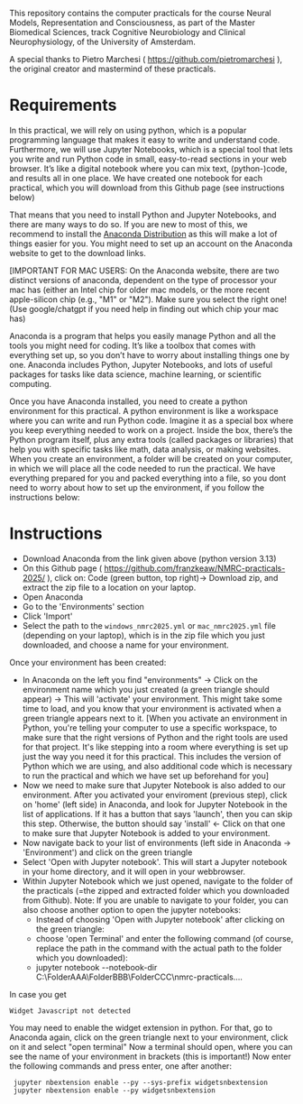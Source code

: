 This repository contains the computer practicals for the course
Neural Models, Representation and Consciousness, as part of the 
Master Biomedical Sciences, track Cognitive Neurobiology and Clinical Neurophysiology, 
of the University of Amsterdam.

A special thanks to Pietro Marchesi  ( https://github.com/pietromarchesi ), the original creator and mastermind of these practicals.


# Requirements
In this practical, we will rely on using python, which is a popular programming language that makes it easy 
to write and understand code.
Furthermore, we will use Jupyter Notebooks, which is a special tool that lets you write and run Python code in small,
easy-to-read sections in your web browser. It’s like a digital notebook where you can mix text, 
(python-)code, and results all in one place. We have created one notebook for each practical, 
which you will download from this Github page (see instructions below)

That means that you need to install Python and Jupyter Notebooks, and there are many ways to do so. 
If you are new to most of this, we recommend to install the [Anaconda Distribution](https://www.anaconda.com/download/success) 
as this will make a lot of things easier for you. You might need to set up an account on the Anaconda website to get to the download links.

[IMPORTANT FOR MAC USERS:
On the Anaconda website, there are two distinct versions of anaconda, dependent on the type of processor your mac has
(either an Intel chip for older mac models, or the more recent apple-silicon chip (e.g., "M1" or "M2"). 
Make sure you select the right one! (Use google/chatgpt if you need help in finding out which chip your mac has)

Anaconda is a program that helps you easily manage Python and all the tools you might need for coding. 
It’s like a toolbox that comes with everything set up, so you don’t have to worry about installing things one by one. 
Anaconda includes Python, Jupyter Notebooks, and lots of useful packages for tasks like data science, 
machine learning, or scientific computing.

 
Once you have Anaconda installed, you need to create a python environment for this practical. A python environment is like a workspace where you can write and run Python code. Imagine it as a special box where you keep everything needed to work on a project. Inside the box, there’s the Python program itself, plus any extra tools (called packages or libraries) that help you with specific tasks like math, data analysis, or making websites. When you create an environment, a folder will be created on your computer, in which we will place all the code needed to run the practical. We have everything prepared for you and packed everything into a file, so you dont need to worry about how to set up the environment, if you follow the instructions below:


# Instructions
- Download Anaconda from the link given above (python version 3.13)
- On this Github page ( https://github.com/franzkeaw/NMRC-practicals-2025/ ), click on: Code (green button, top right)-> Download zip, and extract the zip file to a location on your laptop.
- Open Anaconda
- Go to the 'Environments' section
- Click 'Import'
- Select the path to the `windows_nmrc2025.yml` or `mac_nmrc2025.yml` file (depending on your laptop), which is in the zip file which you just downloaded, and choose a name for your environment.

Once your environment has been created:
- In Anaconda on the left you find "environments" -> Click on the environment name which you just created (a green triangle should appear) -> This will 'activate' your environment. This might take some time to load, and you know that your environment is activated when a green triangle appears next to it. [When you activate an environment in Python, you're telling your computer to use a specific workspace, to make sure that the right versions of Python and the right tools are used for that project. It's like stepping into a room where everything is set up just the way you need it for this practical. This includes the version of Python which we are using, and also additional code which is necessary to run the practical and which we have set up beforehand for you]
- Now we need to make sure that Jupyter Notebook is also added to our environment. After you activated your enviroment (previous step), click on 'home' (left side) in Anaconda, and look for Jupyter Notebook in the list of applications. If it has a button that says 'launch', then you can skip this step. Otherwise, the button should say 'install' <- Click on that one to make sure that Jupyter Notebook is added to your environment.
- Now navigate back to your list of environments (left side in Anaconda -> 'Environment') and click on the green triangle 
- Select 'Open with Jupyter notebook'. This will start a Jupyter notebook in your home directory, and it will open in your webbrowser.
- Within Jupyter Notebook which we just opened, navigate to the folder of the practicals (=the zipped and extracted folder which you downloaded from Github). 
    Note: If you are unable to navigate to your folder, you can also choose another option to open the jupyter notebooks:
    - Instead of choosing 'Open with Jupyter notebook' after clicking on the green triangle:
    - choose 'open Terminal' and enter the following command (of course, replace the path in the command with the actual path to the folder which you downloaded):
    - jupyter notebook --notebook-dir C:\FolderAAA\FolderBBB\FolderCCC\nmrc-practicals....
    


In case you get 

```Widget Javascript not detected```

You may need to enable the widget extension in python.
For that, go to Anaconda again, click on the green triangle next to your environment, click on it and select "open terminal"
Now a terminal should open, where you can see the name of your environment in brackets (this is important!)
Now enter the following commands and press enter, one after another:

``` jupyter nbextension enable --py --sys-prefix widgetsnbextension``` \
``` jupyter nbextension enable --py widgetsnbextension```
